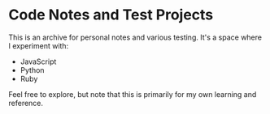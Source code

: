 # Code Notes and Test Projects

This is an archive for personal notes and various testing. It's a space where I experiment with:

- JavaScript
- Python
- Ruby

Feel free to explore, but note that this is primarily for my own learning and reference.
